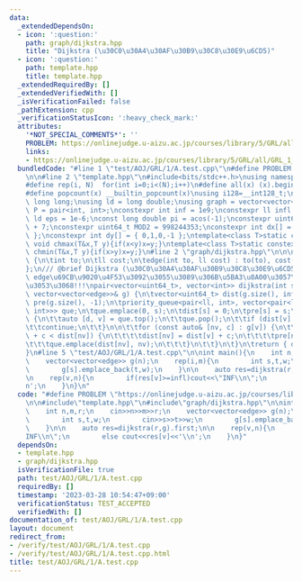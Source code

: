 ```yaml
---
data:
  _extendedDependsOn:
  - icon: ':question:'
    path: graph/dijkstra.hpp
    title: "Dijkstra (\u30C0\u30A4\u30AF\u30B9\u30C8\u30E9\u6CD5)"
  - icon: ':question:'
    path: template.hpp
    title: template.hpp
  _extendedRequiredBy: []
  _extendedVerifiedWith: []
  _isVerificationFailed: false
  _pathExtension: cpp
  _verificationStatusIcon: ':heavy_check_mark:'
  attributes:
    '*NOT_SPECIAL_COMMENTS*': ''
    PROBLEM: https://onlinejudge.u-aizu.ac.jp/courses/library/5/GRL/all/GRL_1_A
    links:
    - https://onlinejudge.u-aizu.ac.jp/courses/library/5/GRL/all/GRL_1_A
  bundledCode: "#line 1 \"test/AOJ/GRL/1/A.test.cpp\"\n#define PROBLEM \"https://onlinejudge.u-aizu.ac.jp/courses/library/5/GRL/all/GRL_1_A\"\
    \n\n#line 2 \"template.hpp\"\n#include<bits/stdc++.h>\nusing namespace std;\n\
    #define rep(i, N)  for(int i=0;i<(N);i++)\n#define all(x) (x).begin(),(x).end()\n\
    #define popcount(x) __builtin_popcount(x)\nusing i128=__int128_t;\nusing ll =\
    \ long long;\nusing ld = long double;\nusing graph = vector<vector<int>>;\nusing\
    \ P = pair<int, int>;\nconstexpr int inf = 1e9;\nconstexpr ll infl = 1e18;\nconstexpr\
    \ ld eps = 1e-6;\nconst long double pi = acos(-1);\nconstexpr uint64_t MOD = 1e9\
    \ + 7;\nconstexpr uint64_t MOD2 = 998244353;\nconstexpr int dx[] = { 1,0,-1,0\
    \ };\nconstexpr int dy[] = { 0,1,0,-1 };\ntemplate<class T>static constexpr inline\
    \ void chmax(T&x,T y){if(x<y)x=y;}\ntemplate<class T>static constexpr inline void\
    \ chmin(T&x,T y){if(x>y)x=y;}\n#line 2 \"graph/dijkstra.hpp\"\n\n\nstruct edge\
    \ {\n\tint to;\n\tll cost;\n\tedge(int to, ll cost) : to(to), cost(cost) {}\n\
    };\n/// @brief Dijkstra (\u30C0\u30A4\u30AF\u30B9\u30C8\u30E9\u6CD5)\n/// @note\
    \ edge\u69CB\u9020\u4F53\u3092\u3055\u3089\u306B\u5BA3\u8A00\u3057\u306A\u3044\
    \u3053\u3068!!!\npair<vector<uint64_t>, vector<int>> dijkstra(int s,\n\tconst\
    \ vector<vector<edge>>& g) {\n\tvector<uint64_t> dist(g.size(), infl);\n\tvector<int>\
    \ pre(g.size(), -1);\n\tpriority_queue<pair<ll, int>, vector<pair<ll, int>>, greater<pair<ll,\
    \ int>>> que;\n\tque.emplace(0, s);\n\tdist[s] = 0;\n\tpre[s] = s;\n\twhile (!que.empty())\
    \ {\n\t\tauto [d, v] = que.top();\n\t\tque.pop();\n\t\tif (dist[v] != d) {\n\t\
    \t\tcontinue;\n\t\t}\n\n\t\tfor (const auto& [nv, c] : g[v]) {\n\t\t\tif (dist[v]\
    \ + c < dist[nv]) {\n\t\t\t\tdist[nv] = dist[v] + c;\n\t\t\t\tpre[nv] = v;\n\t\
    \t\t\tque.emplace(dist[nv], nv);\n\t\t\t}\n\t\t}\n\t}\n\treturn { dist, pre };\n\
    }\n#line 5 \"test/AOJ/GRL/1/A.test.cpp\"\n\nint main(){\n    int n,m,r;\n    cin>>n>>m>>r;\n\
    \    vector<vector<edge>> g(n);\n    rep(i,m){\n        int s,t,w;\n        cin>>s>>t>>w;\n\
    \        g[s].emplace_back(t,w);\n    }\n\n    auto res=dijkstra(r,g).first;\n\
    \n    rep(v,n){\n        if(res[v]>=infl)cout<<\"INF\\n\";\n        else cout<<res[v]<<'\\\
    n';\n    }\n}\n"
  code: "#define PROBLEM \"https://onlinejudge.u-aizu.ac.jp/courses/library/5/GRL/all/GRL_1_A\"\
    \n\n#include\"template.hpp\"\n#include\"graph/dijkstra.hpp\"\n\nint main(){\n\
    \    int n,m,r;\n    cin>>n>>m>>r;\n    vector<vector<edge>> g(n);\n    rep(i,m){\n\
    \        int s,t,w;\n        cin>>s>>t>>w;\n        g[s].emplace_back(t,w);\n\
    \    }\n\n    auto res=dijkstra(r,g).first;\n\n    rep(v,n){\n        if(res[v]>=infl)cout<<\"\
    INF\\n\";\n        else cout<<res[v]<<'\\n';\n    }\n}"
  dependsOn:
  - template.hpp
  - graph/dijkstra.hpp
  isVerificationFile: true
  path: test/AOJ/GRL/1/A.test.cpp
  requiredBy: []
  timestamp: '2023-03-28 10:54:47+09:00'
  verificationStatus: TEST_ACCEPTED
  verifiedWith: []
documentation_of: test/AOJ/GRL/1/A.test.cpp
layout: document
redirect_from:
- /verify/test/AOJ/GRL/1/A.test.cpp
- /verify/test/AOJ/GRL/1/A.test.cpp.html
title: test/AOJ/GRL/1/A.test.cpp
---
```

